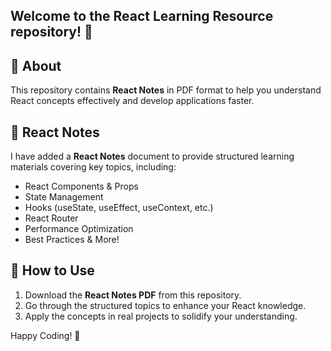 ## Welcome to the **React Learning Resource** repository! 🚀

## 📌 About
This repository contains **React Notes** in PDF format to help you understand React concepts effectively and develop applications faster.

## 📖 React Notes
I have added a **React Notes** document to provide structured learning materials covering key topics, including:
- React Components & Props
- State Management
- Hooks (useState, useEffect, useContext, etc.)
- React Router
- Performance Optimization
- Best Practices & More!

## 📂 How to Use
1. Download the **React Notes PDF** from this repository.
2. Go through the structured topics to enhance your React knowledge.
3. Apply the concepts in real projects to solidify your understanding.

Happy Coding! 🎉

